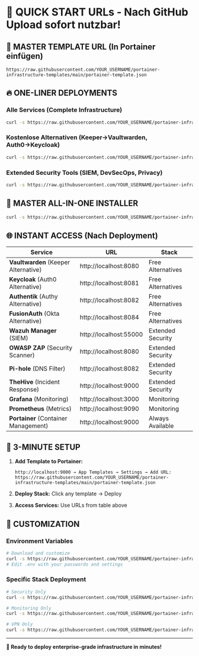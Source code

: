 # 🎯 QUICK START URLs - Nach GitHub Upload sofort nutzbar!

## 🚀 MASTER TEMPLATE URL (In Portainer einfügen)
```
https://raw.githubusercontent.com/YOUR_USERNAME/portainer-infrastructure-templates/main/portainer-template.json
```

## 🔥 ONE-LINER DEPLOYMENTS

### Alle Services (Complete Infrastructure)
```bash
curl -s https://raw.githubusercontent.com/YOUR_USERNAME/portainer-infrastructure-templates/main/docker-compose.yml | docker-compose -f - up -d
```

### Kostenlose Alternativen (Keeper→Vaultwarden, Auth0→Keycloak)
```bash
curl -s https://raw.githubusercontent.com/YOUR_USERNAME/portainer-infrastructure-templates/main/stacks/free-alternatives.yml | docker-compose -f - up -d
```

### Extended Security Tools (SIEM, DevSecOps, Privacy)
```bash
curl -s https://raw.githubusercontent.com/YOUR_USERNAME/portainer-infrastructure-templates/main/stacks/extended-security-tools.yml | docker-compose -f - up -d
```

## 📱 MASTER ALL-IN-ONE INSTALLER
```bash
curl -s https://raw.githubusercontent.com/YOUR_USERNAME/portainer-infrastructure-templates/main/all-in-one-deploy.sh | bash
```

## 🌐 INSTANT ACCESS (Nach Deployment)

| Service | URL | Stack |
|---------|-----|-------|
| **Vaultwarden** (Keeper Alternative) | http://localhost:8080 | Free Alternatives |
| **Keycloak** (Auth0 Alternative) | http://localhost:8081 | Free Alternatives |
| **Authentik** (Authy Alternative) | http://localhost:8082 | Free Alternatives |
| **FusionAuth** (Okta Alternative) | http://localhost:8084 | Free Alternatives |
| **Wazuh Manager** (SIEM) | http://localhost:55000 | Extended Security |
| **OWASP ZAP** (Security Scanner) | http://localhost:8080 | Extended Security |
| **Pi-hole** (DNS Filter) | http://localhost:8082 | Extended Security |
| **TheHive** (Incident Response) | http://localhost:9000 | Extended Security |
| **Grafana** (Monitoring) | http://localhost:3000 | Monitoring |
| **Prometheus** (Metrics) | http://localhost:9090 | Monitoring |
| **Portainer** (Container Management) | http://localhost:9000 | Always Available |

## 🎯 3-MINUTE SETUP

1. **Add Template to Portainer:**
   ```
   http://localhost:9000 → App Templates → Settings → Add URL:
   https://raw.githubusercontent.com/YOUR_USERNAME/portainer-infrastructure-templates/main/portainer-template.json
   ```

2. **Deploy Stack:** Click any template → Deploy

3. **Access Services:** Use URLs from table above

## 🔧 CUSTOMIZATION

### Environment Variables
```bash
# Download and customize
curl -s https://raw.githubusercontent.com/YOUR_USERNAME/portainer-infrastructure-templates/main/.env.example > .env
# Edit .env with your passwords and settings
```

### Specific Stack Deployment
```bash
# Security Only
curl -s https://raw.githubusercontent.com/YOUR_USERNAME/portainer-infrastructure-templates/main/stacks/security-only.yml | docker-compose -f - up -d

# Monitoring Only  
curl -s https://raw.githubusercontent.com/YOUR_USERNAME/portainer-infrastructure-templates/main/stacks/monitoring-only.yml | docker-compose -f - up -d

# VPN Only
curl -s https://raw.githubusercontent.com/YOUR_USERNAME/portainer-infrastructure-templates/main/stacks/vpn-only.yml | docker-compose -f - up -d
```

---

**🚀 Ready to deploy enterprise-grade infrastructure in minutes!**